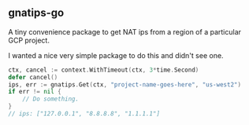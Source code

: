 ## gnatips-go

A tiny convenience package to get NAT ips from a region of a particular GCP project.

I wanted a nice very simple package to do this and didn't see one.

```go
ctx, cancel := context.WithTimeout(ctx, 3*time.Second)
defer cancel()
ips, err := gnatips.Get(ctx, "project-name-goes-here", "us-west2")
if err != nil {
    // Do something.
}
// ips: ["127.0.0.1", "8.8.8.8", "1.1.1.1"]
```